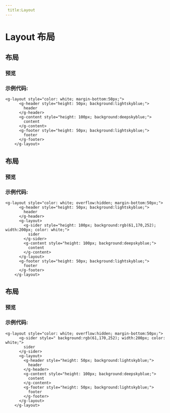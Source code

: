 ```yaml
---
 title:Layout
---
```

# Layout 布局

## 布局

### 预览
<ClientOnly>
  <layout-demos-1></layout-demos-1>
</ClientOnly>


### 示例代码:
```vue
<g-layout style="color: white; margin-bottom:50px;">
      <g-header style="height: 50px; background:lightskyblue;">
        header
      </g-header>
      <g-content style="height: 100px; background:deepskyblue;">
        content
      </g-content>
      <g-footer style="height: 50px; background:lightskyblue;">
        footer
      </g-footer>
    </g-layout>

```

## 布局

### 预览
<ClientOnly>
  <layout-demos-2></layout-demos-2>
</ClientOnly>

### 示例代码:
```vue
<g-layout style="color: white; overflow:hidden; margin-bottom:50px;">
      <g-header style="height: 50px; background:lightskyblue;">
        header
      </g-header>
      <g-layout>
        <g-sider style="height: 100px; background:rgb(61,170,252); width:200px; color: white;">
          sider
        </g-sider>
        <g-content style="height: 100px; background:deepskyblue;">
          content
        </g-content>
      </g-layout>
      <g-footer style="height: 50px; background:lightskyblue;">
        footer
      </g-footer>
    </g-layout>
```

## 布局

### 预览
<ClientOnly>
  <layout-demos-3></layout-demos-3>
</ClientOnly>

### 示例代码:
```vue
<g-layout style="color: white; overflow:hidden; margin-bottom:50px;">
      <g-sider style=" background:rgb(61,170,252); width:200px; color: white;">
        sider
      </g-sider>
      <g-layout>
        <g-header style="height: 50px; background:lightskyblue;">
          header
        </g-header>
        <g-content style="height: 100px; background:deepskyblue;">
          content
        </g-content>
        <g-footer style="height: 50px; background:lightskyblue;">
          footer
        </g-footer>
      </g-layout>
    </g-layout>
```